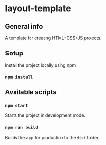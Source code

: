 # layout-template

## General info
A template for creating HTML+CSS+JS projects.

## Setup
Install the project locally using npm:

### `npm install`

## Available scripts

### `npm start`

Starts the project in development mode.
### `npm run build`

Builds the app for production to the `dist` folder.
